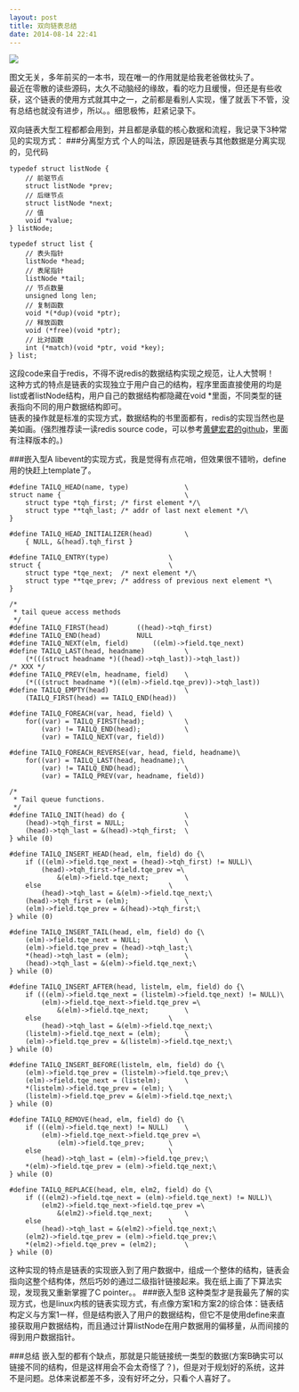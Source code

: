 --- layout: posttitle: 双向链表总结date: 2014-08-14 22:41--- ![](http://www.ashliu.com:8080/uploads/460220146388-1_e.jpg)图文无关，多年前买的一本书，现在唯一的作用就是给我老爸做枕头了。  最近在零散的读些源码，太久不动脑经的缘故，看的吃力且缓慢，但还是有些收获，这个链表的使用方式就其中之一，之前都是看别人实现，懂了就丢下不管，没有总结也就没有进步，所以。。细思极怖，赶紧记录下。  双向链表大型工程都都会用到，并且都是承载的核心数据和流程，我记录下3种常见的实现方式：###分离型方式个人的叫法，原因是链表与其他数据是分离实现的，见代码	typedef struct listNode {    	// 前驱节点    	struct listNode *prev;    	// 后继节点    	struct listNode *next;    	// 值    	void *value;	} listNode;	typedef struct list {    	// 表头指针    	listNode *head;    	// 表尾指针    	listNode *tail;    	// 节点数量    	unsigned long len;    	// 复制函数    	void *(*dup)(void *ptr);    	// 释放函数    	void (*free)(void *ptr);    	// 比对函数    	int (*match)(void *ptr, void *key);	} list;这段code来自于redis，不得不说redis的数据结构实现之规范，让人大赞啊！  这种方式的特点是链表的实现独立于用户自己的结构，程序里面直接使用的均是list或者listNode结构，用户自己的数据结构都隐藏在void *里面，不同类型的链表指向不同的用户数据结构即可。  链表的操作就是标准的实现方式，数据结构的书里面都有，redis的实现当然也是美如画。(强烈推荐读一读redis source code，可以参考[黄健宏君的github](https://github.com/huangz1990)，里面有注释版本的。)###嵌入型Alibevent的实现方式，我是觉得有点花哨，但效果很不错哟，define用的快赶上template了。		#define TAILQ_HEAD(name, type)				\	struct name {								\		struct type *tqh_first;	/* first element */\		struct type **tqh_last;	/* addr of last next element */\	}	#define TAILQ_HEAD_INITIALIZER(head)		\		{ NULL, &(head).tqh_first }	#define TAILQ_ENTRY(type)				\	struct {								\		struct type *tqe_next;	/* next element */\		struct type **tqe_prev;	/* address of previous next element *\	}	/* 	 * tail queue access methods 	 */	#define	TAILQ_FIRST(head)		((head)->tqh_first)	#define	TAILQ_END(head)			NULL	#define	TAILQ_NEXT(elm, field)		((elm)->field.tqe_next)	#define TAILQ_LAST(head, headname)			\		(*(((struct headname *)((head)->tqh_last))->tqh_last))	/* XXX */	#define TAILQ_PREV(elm, headname, field)	\		(*(((struct headname *)((elm)->field.tqe_prev))->tqh_last))	#define	TAILQ_EMPTY(head)					\		(TAILQ_FIRST(head) == TAILQ_END(head))	#define TAILQ_FOREACH(var, head, field)	\		for((var) = TAILQ_FIRST(head);			\		    (var) != TAILQ_END(head);			\		    (var) = TAILQ_NEXT(var, field))	#define TAILQ_FOREACH_REVERSE(var, head, field, headname)\		for((var) = TAILQ_LAST(head, headname);\		    (var) != TAILQ_END(head);			\		    (var) = TAILQ_PREV(var, headname, field))	/*	 * Tail queue functions.	 */	#define	TAILQ_INIT(head) do {				\		(head)->tqh_first = NULL;				\		(head)->tqh_last = &(head)->tqh_first;	\	} while (0)	#define TAILQ_INSERT_HEAD(head, elm, field) do {\		if (((elm)->field.tqe_next = (head)->tqh_first) != NULL)\			(head)->tqh_first->field.tqe_prev =\			    &(elm)->field.tqe_next;			\		else								\			(head)->tqh_last = &(elm)->field.tqe_next;\		(head)->tqh_first = (elm);				\		(elm)->field.tqe_prev = &(head)->tqh_first;\	} while (0)	#define TAILQ_INSERT_TAIL(head, elm, field) do {\		(elm)->field.tqe_next = NULL;			\		(elm)->field.tqe_prev = (head)->tqh_last;\		*(head)->tqh_last = (elm);				\		(head)->tqh_last = &(elm)->field.tqe_next;\	} while (0)	#define TAILQ_INSERT_AFTER(head, listelm, elm, field) do {\		if (((elm)->field.tqe_next = (listelm)->field.tqe_next) != NULL)\			(elm)->field.tqe_next->field.tqe_prev =\			    &(elm)->field.tqe_next;			\		else								\			(head)->tqh_last = &(elm)->field.tqe_next;\		(listelm)->field.tqe_next = (elm);		\		(elm)->field.tqe_prev = &(listelm)->field.tqe_next;\	} while (0)	#define	TAILQ_INSERT_BEFORE(listelm, elm, field) do {\		(elm)->field.tqe_prev = (listelm)->field.tqe_prev;\		(elm)->field.tqe_next = (listelm);		\		*(listelm)->field.tqe_prev = (elm);	\		(listelm)->field.tqe_prev = &(elm)->field.tqe_next;\	} while (0)	#define TAILQ_REMOVE(head, elm, field) do {\		if (((elm)->field.tqe_next) != NULL)	\			(elm)->field.tqe_next->field.tqe_prev =\			    (elm)->field.tqe_prev;		\		else								\			(head)->tqh_last = (elm)->field.tqe_prev;\		*(elm)->field.tqe_prev = (elm)->field.tqe_next;\	} while (0)	#define TAILQ_REPLACE(head, elm, elm2, field) do {\		if (((elm2)->field.tqe_next = (elm)->field.tqe_next) != NULL)\			(elm2)->field.tqe_next->field.tqe_prev =\			    &(elm2)->field.tqe_next;		\		else								\			(head)->tqh_last = &(elm2)->field.tqe_next;\		(elm2)->field.tqe_prev = (elm)->field.tqe_prev;\		*(elm2)->field.tqe_prev = (elm2);		\	} while (0)这种实现的特点是链表的实现嵌入到了用户数据中，组成一个整体的结构，链表会指向这整个结构体，然后巧妙的通过二级指针链接起来。我在纸上画了下算法实现，发现我又重新掌握了C pointer。。###嵌入型B这种类型才是我最先了解的实现方式，也是linux内核的链表实现方式，有点像方案1和方案2的综合体：链表结构定义与方案1一样，但是结构嵌入了用户的数据结构，但它不是使用define来直接获取用户数据结构，而且通过计算listNode在用户数据用的偏移量，从而间接的得到用户数据指针。###总结嵌入型的都有个缺点，那就是只能链接统一类型的数据(方案B确实可以链接不同的结构，但是这样用会不会太奇怪了？)，但是对于规划好的系统，这并不是问题。总体来说都差不多，没有好坏之分，只看个人喜好了。